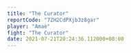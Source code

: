 ```yaml
---
title: "The Curator"
reportCode: "7ZH2CdPXjb3z8gar"
player: "Amaè"
fight: "The Curator"
date: 2021-07-21T20:24:36.112000+00:00
---
```


